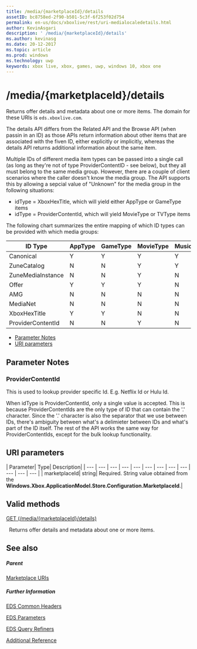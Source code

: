 ```yaml
---
title: /media/{marketplaceId}/details
assetID: bc8758ed-2f90-b501-5c3f-6f253f02d754
permalink: en-us/docs/xboxlive/rest/uri-medialocaledetails.html
author: KevinAsgari
description: ' /media/{marketplaceId}/details'
ms.author: kevinasg
ms.date: 20-12-2017
ms.topic: article
ms.prod: windows
ms.technology: uwp
keywords: xbox live, xbox, games, uwp, windows 10, xbox one
---
```



# /media/{marketplaceId}/details
Returns offer details and metadata about one or more items. 
The domain for these URIs is `eds.xboxlive.com`.
 
The details API differs from the Related API and the Browse API (when passin in an ID) as those APIs return information about other items that are associated with the fiven ID, either explicitly or implicitly, whereas the details API returns additional information about the same item.
 
Multiple IDs of different media item types can be passed into a single call (as long as they're not of type ProviderContentID - see below), but they all must belong to the same media group. However, there are a couple of client scenarios where the caller doesn't know the media group. The API supports this by allowing a sepcial value of "Unknown" for the media group in the following situations:
 
   * idType = XboxHexTitle, which will yield either AppType or GameType items
   * idType = ProviderContentId, which will yield MovieType or TVType items
  
The following chart summarizes the entire mapping of which ID types can be provided with which media groups:
 
| ID Type| AppType| GameType| MovieType| MusicArtistType| MusicType| TVType| WebVideoType| Unknown| 
| --- | --- | --- | --- | --- | --- | --- | --- | --- | 
| Canonical| Y| Y| Y| Y| Y| Y| Y| N| 
| ZuneCatalog| N| N| Y| Y| Y| Y| N| N| 
| ZuneMediaInstance| N| N| Y| N| Y| Y| N| N| 
| Offer| Y| Y| Y| N| Y| Y| N| N| 
| AMG| N| N| N| N| Y| N| N| N| 
| MediaNet| N| N| N| N| Y| N| N| N| 
| XboxHexTitle| Y| Y| N| N| N| N| N| Y| 
| ProviderContentId| N| N| Y| N| N| Y| N| Y| 
 
  * [Parameter Notes](#ID4EEH)
  * [URI parameters](#ID4EUH)
 
<a id="ID4EEH"></a>

 
## Parameter Notes
 
<a id="ID4EIH"></a>

 
### ProviderContentId
 
This is used to lookup provider specific Id. E.g. Netflix Id or Hulu Id.
 
When idType is ProviderContentId, only a single value is accepted. This is because ProviderContentIds are the only type of ID that can contain the '.' character. Since the '.' character is also the separator that we use between IDs, there's ambiguity between what's a delimieter between IDs and what's part of the ID itself. The rest of the API works the same way for ProviderContentIds, except for the bulk lookup functionality.
   
<a id="ID4EUH"></a>

 
## URI parameters
 
| Parameter| Type| Description| 
| --- | --- | --- | --- | --- | --- | --- | --- | --- | --- | --- | --- | 
| marketplaceId| string| Required. String value obtained from the <b>Windows.Xbox.ApplicationModel.Store.Configuration.MarketplaceId</b>.| 
  
<a id="ID4EWAAC"></a>

 
## Valid methods

[GET (/media/{marketplaceId}/details)](uri-medialocaledetailsget.md)

&nbsp;&nbsp;Returns offer details and metadata about one or more items. 
 
<a id="ID4EABAC"></a>

 
## See also
 
<a id="ID4ECBAC"></a>

 
##### Parent 

[Marketplace URIs](atoc-reference-marketplace.md)

  
<a id="ID4EMBAC"></a>

 
##### Further Information 

[EDS Common Headers](../../additional/edscommonheaders.md)

 [EDS Parameters](../../additional/edsparameters.md)

 [EDS Query Refiners](../../additional/edsqueryrefiners.md)

 [Additional Reference](../../additional/atoc-xboxlivews-reference-additional.md)

   